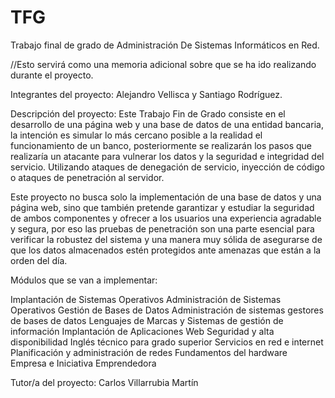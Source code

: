 # TFG
Trabajo final de grado de Administración De Sistemas Informáticos en Red. 

//Esto servirá como una memoria adicional sobre que se ha ido realizando durante el proyecto.

Integrantes del proyecto:
Alejandro Vellisca y Santiago Rodríguez.

Descripción del proyecto:
Este Trabajo Fin de Grado consiste en el desarrollo de una página web y una base de datos de una entidad bancaria, la intención es simular lo más cercano posible a la realidad el funcionamiento de un banco, posteriormente se realizarán los pasos que realizaría un atacante para vulnerar los datos y la seguridad e integridad del servicio. Utilizando ataques de denegación de servicio, inyección de código o ataques de penetración al servidor.

Este proyecto no busca solo la implementación de una base de datos y una página web, sino que también pretende garantizar y estudiar la seguridad de ambos componentes y ofrecer a los usuarios una experiencia agradable y segura, por eso las pruebas de penetración son una parte esencial para verificar la robustez del sistema y una manera muy sólida de asegurarse de que los datos almacenados estén protegidos ante amenazas que están a la orden del día.

Módulos que se van a implementar:

Implantación de Sistemas Operativos
Administración de Sistemas Operativos
Gestión de Bases de Datos
Administración de sistemas gestores de bases de datos
Lenguajes de Marcas y Sistemas de gestión de información
Implantación de Aplicaciones Web
Seguridad y alta disponibilidad
Inglés técnico para grado superior
Servicios en red e internet
Planificación y administración de redes
Fundamentos del hardware
Empresa e Iniciativa Emprendedora

Tutor/a del proyecto:
Carlos Villarrubia Martín

